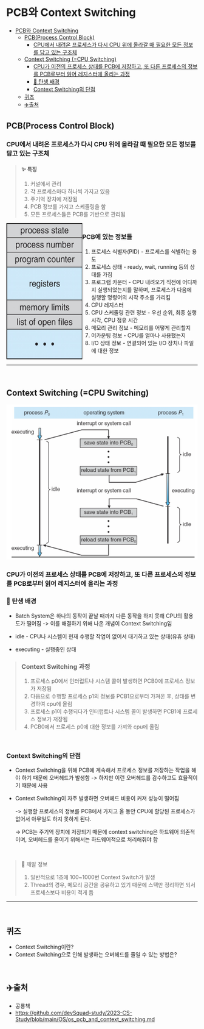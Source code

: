 # PCB와 Context Switching
- [PCB와 Context Switching](#pcb와-context-switching)
  - [PCB(Process Control Block)](#pcbprocess-control-block)
    - [CPU에서 내려온 프로세스가 다시 CPU 위에 올라갈 때 필요한 모든 정보를 담고 있는 구조체](#cpu에서-내려온-프로세스가-다시-cpu-위에-올라갈-때-필요한-모든-정보를-담고-있는-구조체)
  - [Context Switching (=CPU Switching)](#context-switching-cpu-switching)
    - [CPU가 이전의 프로세스 상태를 PCB에 저장하고, 또 다른 프로세스의 정보를 PCB로부터 읽어 레지스터에 올리는 과정](#cpu가-이전의-프로세스-상태를-pcb에-저장하고-또-다른-프로세스의-정보를-pcb로부터-읽어-레지스터에-올리는-과정)
    - [🌱 탄생 배경](#-탄생-배경)
    - [Context Switching의 단점](#context-switching의-단점)
  - [퀴즈](#퀴즈)
  - [✈️출처](#️출처)


## PCB(Process Control Block)

### CPU에서 내려온 프로세스가 다시 CPU 위에 올라갈 때 필요한 모든 정보를 담고 있는 구조체

> #### ✨ 특징
>
> 1. 커널에서 관리
> 2. 각 프로세스마다 하나씩 가지고 있음
> 3. 주기억 장치에 저장됨
> 4. PCB 정보를 가지고 스케줄링을 함
> 5. 모든 프로세스들은 PCB를 기반으로 관리됨

<div style="display: flex;">
  <img src="./img/07_pcb_and_context_switching.md/pcb.png" alt="PCB 이미지" width="200"/>
  <div>
    <h3>PCB에 있는 정보들</h3>
    <ol>
    <li>프로세스 식별자(PID) - 프로세스를 식별하는 용도</li>
    <li>프로세스 상태 - ready, wait, running 등의 상태를 가짐</li>
    <li>프로그램 카운터 - CPU 내려오기 직전에 어디까지 실행되었는지를 말하며, 프로세스가 다음에 실행할 명령어의 시작 주소를 가리킴</li>
    <li>CPU 레지스터</li>
    <li>CPU 스케줄링 관련 정보 - 우선 순위, 최종 실행시각, CPU 점유 시간</li>
    <li>메모리 관리 정보 - 메모리를 어떻게 관리할지</li>
    <li>어카운팅 정보 - CPU를 얼마나 사용했는지</li>
    <li>I/O 상태 정보 - 연결되어 있는 I/O 장치나 파일에 대한 정보</li>
    </ol>
  </div>
</div>

<hr />

<br />

## Context Switching (=CPU Switching)

![context_switching](./img/07_pcb_and_context_switching.md/contextSwitching.png)

### CPU가 이전의 프로세스 상태를 PCB에 저장하고, 또 다른 프로세스의 정보를 PCB로부터 읽어 레지스터에 올리는 과정

### 🌱 탄생 배경

- Batch System은 하나의 동작이 끝날 때까지 다른 동작을 하지 못해 CPU의 활용도가 떨어짐 -> 이를 해결하기 위해 나온 개념이 Context Switching임

- idle - CPU나 시스템이 현재 수행할 작업이 없어서 대기하고 있는 상태(유휴 상태)
- executing - 실행중인 상태

> ### Context Switching 과정
>
> 1. 프로세스 p0에서 인터럽트나 시스템 콜이 발생하면 PCB0에 프로세스 정보가 저장됨
> 2. 다음으로 수행할 프로세스 p1의 정보를 PCB1으로부터 가져온 후, 상태를 변경하여 cpu에 올림
> 3. 프로세스 p1이 수행되다가 인터럽트나 시스템 콜이 발생하면 PCB1에 프로세스 정보가 저장됨
> 4. PCB0에서 프로세스 p0에 대한 정보를 가져와 cpu에 올림

<br />

### Context Switching의 단점

- Context Switching을 위해 PCB에 계속해서 프로세스 정보를 저장하는 작업을 해야 하기 때문에 오버헤드가 발생함 -> 하지만 이런 오버헤드를 감수하고도 효율적이기 때문에 사용
- Context Switching이 자주 발생하면 오버헤드 비용이 커져 성능이 떨어짐

  -> 실행할 프로세스의 정보를 PCB에서 가지고 올 동안 CPU에 할당된 프로세스가 없어서 아무일도 하지 못하게 된다.

  -> PCB는 주기억 장치에 저장되기 때문에 context switching은 하드웨어 의존적이며, 오버헤드를 줄이기 위해서는 하드웨어적으로 처리해줘야 함

<br />

> 🫛 깨알 정보
> 1. 일반적으로 1초에 100~1000번 Context Switch가 발생
> 2. Thread의 경우, 메모리 공간을 공유하고 있기 때문에 스택만 정리하면 되서 프로세스보다 비용이 적게 듬

<hr />

<br />

## 퀴즈
- Context Switching이란?
- Context Switching으로 인해 발생하는 오버헤드를 줄일 수 있는 방법은?

<br />

## ✈️출처
- 공룡책
- https://github.com/devSquad-study/2023-CS-Study/blob/main/OS/os_pcb_and_context_switching.md